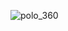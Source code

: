![polo_360](https://user-images.githubusercontent.com/63497401/163794607-ebe415b8-76ec-487d-a75e-81c377e11419.png)
